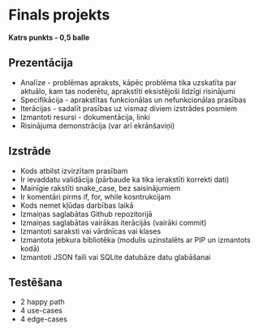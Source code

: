 # Finals projekts

**Katrs punkts - 0,5 balle**

## Prezentācija
 - Analīze - problēmas apraksts, kāpēc problēma tika uzskatīta par aktuālo, kam tas noderētu, aprakstīti eksistējoši lidzīgi risinājumi
 - Specifikācija - aprakstītas funkcionālas un nefunkcionālas prasības
 - Iterācijas - sadalīt prasības uz vismaz diviem izstrādes posmiem
 - Izmantoti resursi - dokumentācija, linki
 - Risinājuma demonstrācija (var arī ekrānšaviņi)

## Izstrāde
 - Kods atbilst izvirzītam prasībam
 - Ir ievaddatu validācija (pārbaude ka tika ierakstīti korrekti dati)
 - Mainīgie rakstīti snake_case, bez saisinājumiem
 - Ir komentāri pirms if, for, while kosntrukcijam
 - Kods nemet kļūdas darbības laikā
 - Izmaiņas saglabātas Github repozitorijā
 - Izmaiņas saglabātas vairākas iterācijās (vairāki commit)
 - Izmantoti saraksti vai vārdnīcas vai klases
 - Izmantota jebkura bibliotēka (modulis uzinstalēts ar PIP un izmantots kodā) 
 - Izmantoti JSON faili vai SQLite datubāze datu glabāšanai

## Testēšana

 - 2 happy path
 - 4 use-cases
 - 4 edge-cases
